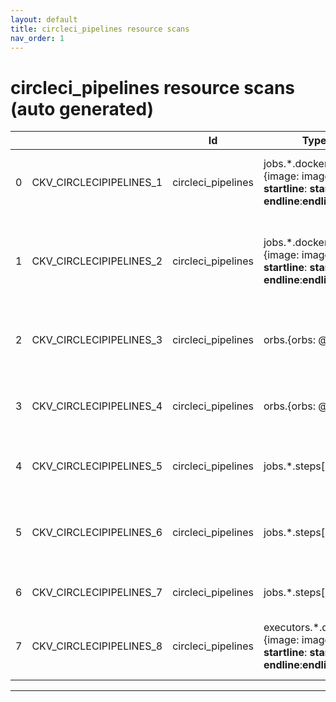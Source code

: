 ```yaml
---
layout: default
title: circleci_pipelines resource scans
nav_order: 1
---
```


# circleci_pipelines resource scans (auto generated)

|    |                         | Id                 | Type                                                                                       | Entity                                                                      | Policy             | IaC                                                         |
|----|-------------------------|--------------------|--------------------------------------------------------------------------------------------|-----------------------------------------------------------------------------|--------------------|-------------------------------------------------------------|
|  0 | CKV_CIRCLECIPIPELINES_1 | circleci_pipelines | jobs.*.docker[].{image: image, __startline__: __startline__, __endline__:__endline__}      | Ensure the pipeline image uses a non latest version tag                     | circleci_pipelines | https://github.com/bridgecrewio/checkov/tree/master/checkov |
|  1 | CKV_CIRCLECIPIPELINES_2 | circleci_pipelines | jobs.*.docker[].{image: image, __startline__: __startline__, __endline__:__endline__}      | Ensure the pipeline image version is referenced via hash not arbitrary tag. | circleci_pipelines | https://github.com/bridgecrewio/checkov/tree/master/checkov |
|  2 | CKV_CIRCLECIPIPELINES_3 | circleci_pipelines | orbs.{orbs: @}                                                                             | Ensure mutable development orbs are not used.                               | circleci_pipelines | https://github.com/bridgecrewio/checkov/tree/master/checkov |
|  3 | CKV_CIRCLECIPIPELINES_4 | circleci_pipelines | orbs.{orbs: @}                                                                             | Ensure unversioned volatile orbs are not used.                              | circleci_pipelines | https://github.com/bridgecrewio/checkov/tree/master/checkov |
|  4 | CKV_CIRCLECIPIPELINES_5 | circleci_pipelines | jobs.*.steps[]                                                                             | Suspicious use of netcat with IP address                                    | circleci_pipelines | https://github.com/bridgecrewio/checkov/tree/master/checkov |
|  5 | CKV_CIRCLECIPIPELINES_6 | circleci_pipelines | jobs.*.steps[]                                                                             | Ensure run commands are not vulnerable to shell injection                   | circleci_pipelines | https://github.com/bridgecrewio/checkov/tree/master/checkov |
|  6 | CKV_CIRCLECIPIPELINES_7 | circleci_pipelines | jobs.*.steps[]                                                                             | Suspicious use of curl in run task                                          | circleci_pipelines | https://github.com/bridgecrewio/checkov/tree/master/checkov |
|  7 | CKV_CIRCLECIPIPELINES_8 | circleci_pipelines | executors.*.docker[].{image: image, __startline__: __startline__, __endline__:__endline__} | Detecting image usages in circleci pipelines                                | circleci_pipelines | https://github.com/bridgecrewio/checkov/tree/master/checkov |


---


